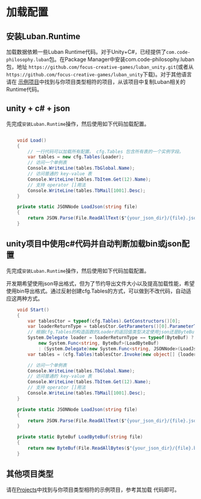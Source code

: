 # 加载配置


## 安装Luban.Runtime

加载数据依赖一些Luban Runtime代码。对于Unity+C#，已经提供了`com.code-philosophy.luban`包。在Package Manager中安装com.code-philosophy.luban包，地址 `https://github.com/focus-creative-games/luban_unity.git`(或者从`https://github.com/focus-creative-games/luban_unity`下载)。对于其他语言请在 [示例项目](https://github.com/focus-creative-games/luban_examples/tree/main/Projects)中找到与你项目类型相符的项目，从该项目中复制Luban相关的Runtime代码。

## unity + c# + json 

先完成`安装Luban.Runtime`操作，然后使用如下代码加载配置。

```csharp

    void Load()
    {
        // 一行代码可以加载所有配置。 cfg.Tables 包含所有表的一个实例字段。
        var tables = new cfg.Tables(Loader);
        // 访问一个单例表
        Console.WriteLine(tables.TbGlobal.Name);
        // 访问普通的 key-value 表
        Console.WriteLine(tables.TbItem.Get(12).Name);
        // 支持 operator []用法
        Console.WriteLine(tables.TbMail[1001].Desc);
    }

    private static JSONNode LoadJson(string file)
    {
        return JSON.Parse(File.ReadAllText($"{your_json_dir}/{file}.json", System.Text.Encoding.UTF8));
    }

```


## unity项目中使用c#代码并自动判断加载bin或json配置

先完成`安装Luban.Runtime`操作，然后使用如下代码加载配置。

开发期希望使用json导出格式，但为了节约导出文件大小以及提高加载性能，希望使用bin导出格式。通过反射创建cfg.Tables的方式，可以做到不改代码，自动适应这两种方式。

```csharp
    void Start()
    {
        var tablesCtor = typeof(cfg.Tables).GetConstructors()[0];
        var loaderReturnType = tablesCtor.GetParameters()[0].ParameterType.GetGenericArguments()[1];
        // 根据cfg.Tables的构造函数的Loader的返回值类型决定使用json还是ByteBuf Loader
        System.Delegate loader = loaderReturnType == typeof(ByteBuf) ?
            new System.Func<string, ByteBuf>(LoadByteBuf)
            : (System.Delegate)new System.Func<string, JSONNode>(LoadJson);
        var tables = (cfg.Tables)tablesCtor.Invoke(new object[] {loader});

        // 访问一个单例表
        Console.WriteLine(tables.TbGlobal.Name);
        // 访问普通的 key-value 表
        Console.WriteLine(tables.TbItem.Get(12).Name);
        // 支持 operator []用法
        Console.WriteLine(tables.TbMail[1001].Desc);
    }

    private static JSONNode LoadJson(string file)
    {
        return JSON.Parse(File.ReadAllText($"{your_json_dir}/{file}.json", System.Text.Encoding.UTF8));
    }

    private static ByteBuf LoadByteBuf(string file)
    {
        return new ByteBuf(File.ReadAllBytes($"{your_json_dir}/{file}.bytes"));
    }
```

## 其他项目类型

请在[Projects](https://github.com/focus-creative-games/luban_examples/tree/main/Projects)中找到与你项目类型相符的示例项目，参考其加载
代码即可。

